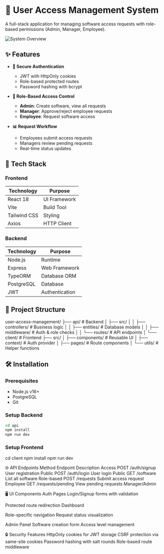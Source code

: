 # 🛂 User Access Management System

A full-stack application for managing software access requests with role-based permissions (Admin, Manager, Employee).

![System Overview](https://i.imgur.com/JKvQ8aH.png)

## ✨ Features

- **🔐 Secure Authentication**

  - JWT with HttpOnly cookies
  - Role-based protected routes
  - Password hashing with bcrypt

- **👥 Role-Based Access Control**

  - **Admin**: Create software, view all requests
  - **Manager**: Approve/reject employee requests
  - **Employee**: Request software access

- **📊 Request Workflow**
  - Employees submit access requests
  - Managers review pending requests
  - Real-time status updates

## 🚀 Tech Stack

### Frontend

| Technology   | Purpose      |
| ------------ | ------------ |
| React 18     | UI Framework |
| Vite         | Build Tool   |
| Tailwind CSS | Styling      |
| Axios        | HTTP Client  |

### Backend

| Technology | Purpose        |
| ---------- | -------------- |
| Node.js    | Runtime        |
| Express    | Web Framework  |
| TypeORM    | Database ORM   |
| PostgreSQL | Database       |
| JWT        | Authentication |

## 📂 Project Structure

user-access-management/
├── api/ # Backend
│ ├── src/
│ │ ├── controllers/ # Business logic
│ │ ├── entities/ # Database models
│ │ ├── middleware/ # Auth & role checks
│ │ └── routes/ # API endpoints
│
└── client/ # Frontend
├── src/
│ ├── components/ # Reusable UI
│ ├── context/ # Auth provider
│ ├── pages/ # Route components
│ └── utils/ # Helper functions

## 🛠️ Installation

### Prerequisites

- Node.js v16+
- PostgreSQL
- Git

### Setup Backend

```bash
cd api
npm install
npm run dev
```

### Setup Frontend

cd client
npm install
npm run dev

🌐 API Endpoints
Method Endpoint Description Access
POST /auth/signup User registration Public
POST /auth/login User login Public
GET /software List all software Role-based
POST /requests Submit access request Employee
GET /requests/pending View pending requests Manager/Admin

🖥️ UI Components
Auth Pages
Login/Signup forms with validation

Protected route redirection
Dashboard

Role-specific navigation
Request status visualization

Admin Panel
Software creation form
Access level management

🔒 Security Features
HttpOnly cookies for JWT storage
CSRF protection via same-site cookies
Password hashing with salt rounds
Role-based route middleware
